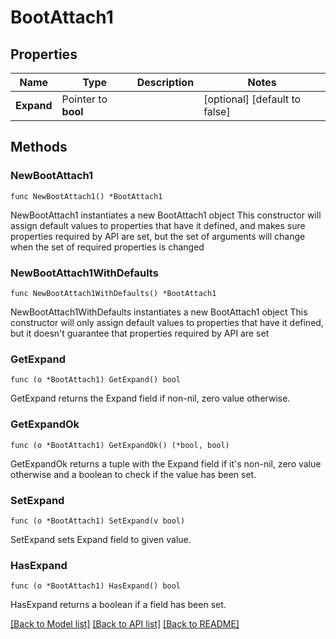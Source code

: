 # BootAttach1

## Properties

Name | Type | Description | Notes
------------ | ------------- | ------------- | -------------
**Expand** | Pointer to **bool** |  | [optional] [default to false]

## Methods

### NewBootAttach1

`func NewBootAttach1() *BootAttach1`

NewBootAttach1 instantiates a new BootAttach1 object
This constructor will assign default values to properties that have it defined,
and makes sure properties required by API are set, but the set of arguments
will change when the set of required properties is changed

### NewBootAttach1WithDefaults

`func NewBootAttach1WithDefaults() *BootAttach1`

NewBootAttach1WithDefaults instantiates a new BootAttach1 object
This constructor will only assign default values to properties that have it defined,
but it doesn't guarantee that properties required by API are set

### GetExpand

`func (o *BootAttach1) GetExpand() bool`

GetExpand returns the Expand field if non-nil, zero value otherwise.

### GetExpandOk

`func (o *BootAttach1) GetExpandOk() (*bool, bool)`

GetExpandOk returns a tuple with the Expand field if it's non-nil, zero value otherwise
and a boolean to check if the value has been set.

### SetExpand

`func (o *BootAttach1) SetExpand(v bool)`

SetExpand sets Expand field to given value.

### HasExpand

`func (o *BootAttach1) HasExpand() bool`

HasExpand returns a boolean if a field has been set.


[[Back to Model list]](../README.md#documentation-for-models) [[Back to API list]](../README.md#documentation-for-api-endpoints) [[Back to README]](../README.md)


